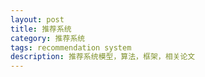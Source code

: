 ```yaml
---
layout: post
title: 推荐系统
category: 推荐系统
tags: recommendation system
description: 推荐系统模型，算法，框架，相关论文
---
```


